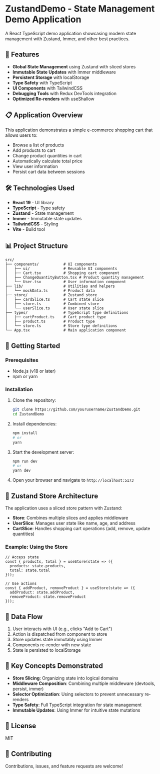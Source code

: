 # ZustandDemo - State Management Demo Application

A React TypeScript demo application showcasing modern state management with Zustand, Immer, and other best practices.

## 🚀 Features

- **Global State Management** using Zustand with sliced stores
- **Immutable State Updates** with Immer middleware
- **Persistent Storage** with localStorage
- **Type Safety** with TypeScript
- **UI Components** with TailwindCSS
- **Debugging Tools** with Redux DevTools integration
- **Optimized Re-renders** with useShallow

## 📋 Application Overview

This application demonstrates a simple e-commerce shopping cart that allows users to:

- Browse a list of products
- Add products to cart
- Change product quantities in cart
- Automatically calculate total price
- View user information
- Persist cart data between sessions

## 🛠️ Technologies Used

- **React 19** - UI library
- **TypeScript** - Type safety
- **Zustand** - State management
- **Immer** - Immutable state updates
- **TailwindCSS** - Styling
- **Vite** - Build tool

## 📊 Project Structure

```
src/
├── components/           # UI components
│   ├── ui/               # Reusable UI components
│   ├── Cart.tsx          # Shopping cart component
│   ├── ChangeQuantityButton.tsx # Product quantity management
│   └── User.tsx          # User information component
├── lib/                  # Utilities and helpers
│   └── mockData.ts       # Product data
├── store/                # Zustand store
│   ├── cardSlice.ts      # Cart state slice
│   ├── store.ts          # Combined store
│   └── userSlice.ts      # User state slice
├── types/                # TypeScript type definitions
│   ├── cartProduct.ts    # Cart product type
│   ├── product.ts        # Product type
│   └── store.ts          # Store type definitions
└── App.tsx               # Main application component
```

## 🚀 Getting Started

### Prerequisites

- Node.js (v18 or later)
- npm or yarn

### Installation

1. Clone the repository:
   ```bash
   git clone https://github.com/yourusername/ZustandDemo.git
   cd ZustandDemo
   ```

2. Install dependencies:
   ```bash
   npm install
   # or
   yarn
   ```

3. Start the development server:
   ```bash
   npm run dev
   # or
   yarn dev
   ```

4. Open your browser and navigate to `http://localhost:5173`

## 🧰 Zustand Store Architecture

The application uses a sliced store pattern with Zustand:

- **Store**: Combines multiple slices and applies middleware
- **UserSlice**: Manages user state like name, age, and address
- **CartSlice**: Handles shopping cart operations (add, remove, update quantities)

### Example: Using the Store

```tsx
// Access state
const { products, total } = useStore(state => ({
  products: state.products,
  total: state.total
}));

// Use actions
const { addProduct, removeProduct } = useStore(state => ({
  addProduct: state.addProduct,
  removeProduct: state.removeProduct
}));
```

## 🔄 Data Flow

1. User interacts with UI (e.g., clicks "Add to Cart")
2. Action is dispatched from component to store
3. Store updates state immutably using Immer
4. Components re-render with new state
5. State is persisted to localStorage

## 🧠 Key Concepts Demonstrated

- **Store Slicing**: Organizing state into logical domains
- **Middleware Composition**: Combining multiple middleware (devtools, persist, immer)
- **Selector Optimization**: Using selectors to prevent unnecessary re-renders
- **Type Safety**: Full TypeScript integration for state management
- **Immutable Updates**: Using Immer for intuitive state mutations

## 📝 License

MIT

## 🤝 Contributing

Contributions, issues, and feature requests are welcome!
